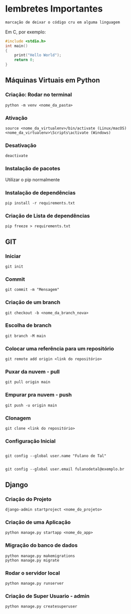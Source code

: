 # lembretes Importantes

~~~markdown
marcação de deixar o código cru em alguma linguagem
~~~~

Em C, por exemplo:

~~~C
#include <stdio.h>
int main()
{
    print("Hello World");
    return 0;
}
~~~

## Máquinas Virtuais em Python

### Criação: Rodar no terminal
~~~shell
python -m venv <nome_da_pasta>
~~~

### Ativação
~~~shell
source <nome_da_virtualenv>/bin/activate (Linux/macOS)
<nome_da_virtualenv>\Scripts\activate (Windows)
~~~

### Desativação
~~~shell
deactivate
~~~

### Instalação de pacotes
Utilizar o pip normalmente

### Instalação de dependências
~~~shell
pip install -r requirements.txt
~~~

### Criação de Lista de dependências
~~~shell
pip freeze > requirements.txt
~~~


## GIT

### Iniciar
~~~git
git init
~~~

### Commit
~~~git
git commit -m "Mensagem"
~~~

### Criação de um branch
~~~git
git checkout -b <nome_da_branch_nova>
~~~

### Escolha de branch
~~~git
git branch -M main
~~~

### Colocar uma referência para um repositório
~~~git
git remote add origin <link do repositório> 
~~~

### Puxar da nuvem - pull
~~~git
git pull origin main
~~~

### Empurar pra nuvem - push
~~~git
git push -u origin main
~~~

### Clonagem
~~~git
git clone <link do repositório>
~~~

### Configuração Inicial
~~~git

git config --global user.name "Fulano de Tal"

~~~

~~~git

git config --global user.email fulanodetal@exemplo.br

~~~

## Django

### Criação do Projeto
~~~Django
django-admin startproject <nome_do_projeto>
~~~

### Criação de uma Aplicação
~~~Django
python manage.py startapp <nome_do_app>
~~~

### Migração do banco de dados
~~~Django
python manage.py makemigrations
python manage.py migrate
~~~

### Rodar o servidor local
~~~Django
python manage.py runserver
~~~

### Criação de Super Usuario - admin
~~~Django
python manage.py createsuperuser
~~~

